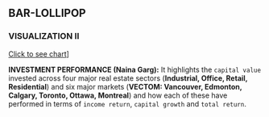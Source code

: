 ## **BAR-LOLLIPOP**

### **VISUALIZATION II**

[Click to see chart](https://nainagarg-ng.github.io/lollipopNew/)]

**INVESTMENT PERFORMANCE (Naina Garg):** It highlights the `capital value` invested across four major real estate sectors (**Industrial, Office, Retail, Residential**) and six major markets (**VECTOM: Vancouver, Edmonton, Calgary, Toronto, Ottawa, Montreal**) and how each of these have performed in terms of `income return`, `capital growth` and `total return`.

